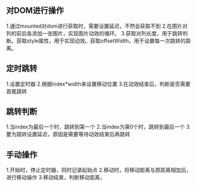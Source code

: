 ## 对DOM进行操作
1.通过mounted对dom进行获取时，需要设置延迟，不然会获取不到
2.在图片对列的前后各添加一张图片，实现图片动效的循环。
3.获取对列长度，用于跳转判断。获取style属性，用于实现动效。获取offsetWidth，用于设置每一次跳转的距离。

## 定时跳转
1.设置定时器
2.根据index*width来设置移动位置
3.在动效结束后，判断是否需要首尾跳转

## 跳转判断
1.当index为最后一个时，跳转到第一个
2.当index为第0个时，跳转到最后一个
3.要为跳转设置延迟，原因是需要等待动效结束后再跳转

## 手动操作
1.开始时，停止定时器，同时记录起始点
2.移动时，将移动距离与原距离相加后，进行移动操作
3.移动结束，判断移动距离，